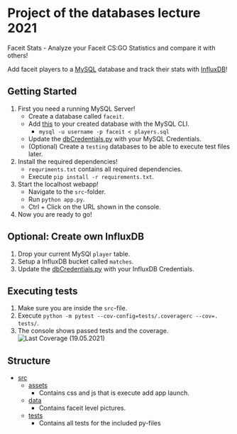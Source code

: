 # Project of the databases lecture 2021

Faceit Stats - Analyze your Faceit CS:GO Statistics and compare it with others!

Add faceit players to a [MySQL](https://www.mysql.com/de/) database and track their stats with [InfluxDB](https://www.influxdata.com/)!

## Getting Started

1. First you need a running MySQL Server!
    * Create a database called `faceit`.
    * Add [this]() to your created database with the MySQL CLI.
        * `mysql -u username -p faceit < players.sql` 
    * Update the [dbCredentials.py](https://github.com/jonakrumrein/DBproject/blob/main/src/dbCredentials.py) with your MySQL Credentials.
    * (Optional) Create a `testing` databases to be able to execute test files later.
2. Install the required dependencies!
    * `requriments.txt` contains all required dependencies.
    * Execute `pip install -r requirements.txt`.
3. Start the localhost webapp!
    * Navigate to the `src`-folder.
    * Run `python app.py`.
    * Ctrl + Click on the URL shown in the console.
4. Now you are ready to go!

## Optional: Create own InfluxDB

1. Drop your current MySQl `player` table.
2. Setup a InfluxDB bucket called `matches`.
3. Update the [dbCredentials.py](https://github.com/jonakrumrein/DBproject/blob/main/src/dbCredentials.py) with your InfluxDB Credentials.

## Executing tests

1. Make sure you are inside the `src`-file.
2. Execute `python -m pytest --cov-config=tests/.coveragerc --cov=. tests/`.
3. The console shows passed tests and the coverage.
![Last Coverage (19.05.2021)](https://github.com/jonakrumrein/DBproject/blob/main/src/tests/coverage.png)

## Structure

* [src](https://github.com/jonakrumrein/DBproject/tree/main/src)
    * [assets](https://github.com/jonakrumrein/DBproject/tree/main/src/assets)
        * Contains css and js that is execute add app launch.
    * [data](https://github.com/jonakrumrein/DBproject/tree/main/src/data)
        * Contains faceit level pictures.
    * [tests](https://github.com/jonakrumrein/DBproject/tree/main/src/tests)
        * Contains all tests for the included py-files